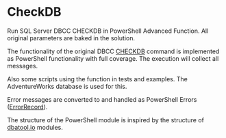 # CheckDB

Run SQL Server DBCC CHECKDB in PowerShell Advanced Function. All original parameters are baked in the solution.

The functionality of the original DBCC [CHECKDB](https://learn.microsoft.com/en-us/sql/t-sql/database-console-commands/dbcc-checkdb-transact-sql) command is implemented as PowerShell functionality with full coverage. The execution will collect all messages.

Also some scripts using the function in tests and examples. The AdventureWorks database is used for this.

Error messages are converted to and handled as PowerShell Errors ([ErrorRecord](https://learn.microsoft.com/en-us/dotnet/api/system.management.automation.errorrecord)).

The structure of the PowerShell module is inspired by the structure of [dbatool.io](https://dbatools.io/) modules.
